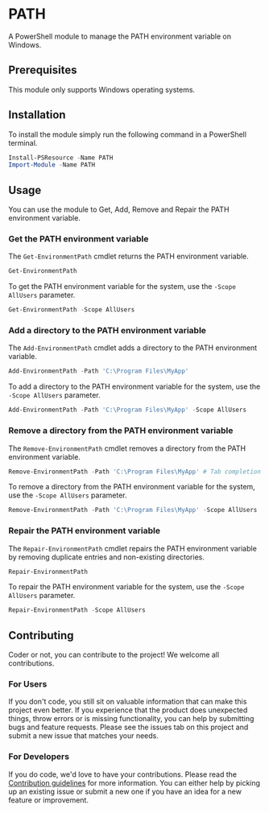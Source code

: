 # PATH


A PowerShell module to manage the PATH environment variable on Windows.

## Prerequisites

This module only supports Windows operating systems.

## Installation

To install the module simply run the following command in a PowerShell terminal.

```powershell
Install-PSResource -Name PATH
Import-Module -Name PATH
```

## Usage

You can use the module to Get, Add, Remove and Repair the PATH environment variable.

### Get the PATH environment variable

The `Get-EnvironmentPath` cmdlet returns the PATH environment variable.

```powershell
Get-EnvironmentPath
```

To get the PATH environment variable for the system, use the `-Scope AllUsers` parameter.

```powershell
Get-EnvironmentPath -Scope AllUsers
```

### Add a directory to the PATH environment variable

The `Add-EnvironmentPath` cmdlet adds a directory to the PATH environment variable.

```powershell
Add-EnvironmentPath -Path 'C:\Program Files\MyApp'
```

To add a directory to the PATH environment variable for the system, use the `-Scope AllUsers` parameter.

```powershell
Add-EnvironmentPath -Path 'C:\Program Files\MyApp' -Scope AllUsers
```

### Remove a directory from the PATH environment variable

The `Remove-EnvironmentPath` cmdlet removes a directory from the PATH environment variable.

```powershell
Remove-EnvironmentPath -Path 'C:\Program Files\MyApp' # Tab completion is supported
```

To remove a directory from the PATH environment variable for the system, use the `-Scope AllUsers` parameter.

```powershell
Remove-EnvironmentPath -Path 'C:\Program Files\MyApp' -Scope AllUsers
```

### Repair the PATH environment variable

The `Repair-EnvironmentPath` cmdlet repairs the PATH environment variable by removing duplicate entries and non-existing directories.

```powershell
Repair-EnvironmentPath
```

To repair the PATH environment variable for the system, use the `-Scope AllUsers` parameter.

```powershell
Repair-EnvironmentPath -Scope AllUsers
```

## Contributing

Coder or not, you can contribute to the project! We welcome all contributions.

### For Users

If you don't code, you still sit on valuable information that can make this project even better. If you experience that the
product does unexpected things, throw errors or is missing functionality, you can help by submitting bugs and feature requests.
Please see the issues tab on this project and submit a new issue that matches your needs.

### For Developers

If you do code, we'd love to have your contributions. Please read the [Contribution guidelines](CONTRIBUTING.md) for more information.
You can either help by picking up an existing issue or submit a new one if you have an idea for a new feature or improvement.
